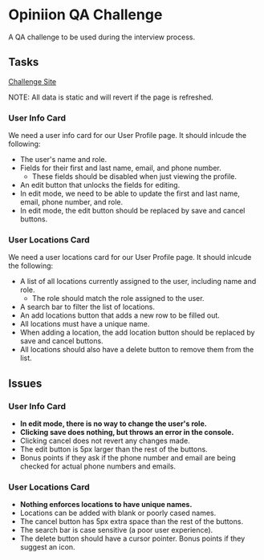 
# Opiniion QA Challenge

A QA challenge to be used during the interview process.




## Tasks

[Challenge Site](https://opiniionqachallenge.up.railway.app/)

NOTE: All data is static and will revert if the page is refreshed.

### User Info Card

We need a user info card for our User Profile page. It should inlcude the following:
- The user's name and role.
- Fields for their first and last name, email, and phone number.
    - These fields should be disabled when just viewing the profile.
- An edit button that unlocks the fields for editing.
- In edit mode, we need to be able to update the first and last name, email, phone number, and role.
- In edit mode, the edit button should be replaced by save and cancel buttons.


### User Locations Card

We need a user locations card for our User Profile page. It should inlcude the following:
- A list of all locations currently assigned to the user, including name and role.
    - The role should match the role assigned to the user.
- A search bar to filter the list of locations.
- An add locations button that adds a new row to be filled out.
- All locations must have a unique name.
- When adding a location, the add location button should be replaced by save and cancel buttons.
- All locations should also have a delete button to remove them from the list.

## Issues

### User Info Card

- **In edit mode, there is no way to change the user's role.**
- **Clicking save does nothing, but throws an error in the console.**
- Clicking cancel does not revert any changes made.
- The edit button is 5px larger than the rest of the buttons.
- Bonus points if they ask if the phone number and email are being checked for actual phone numbers and emails.

### User Locations Card

- **Nothing enforces locations to have unique names.**
- Locations can be added with blank or poorly cased names.
- The cancel button has 5px extra space than the rest of the buttons.
- The search bar is case sensitive (a poor user experience).
- The delete button should have a cursor pointer. Bonus points if they suggest an icon.
